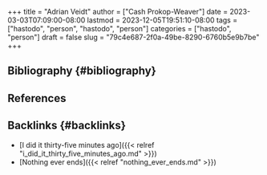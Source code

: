 +++
title = "Adrian Veidt"
author = ["Cash Prokop-Weaver"]
date = 2023-03-03T07:09:00-08:00
lastmod = 2023-12-05T19:51:10-08:00
tags = ["hastodo", "person", "hastodo", "person"]
categories = ["hastodo", "person"]
draft = false
slug = "79c4e687-2f0a-49be-8290-6760b5e9b7be"
+++

## Bibliography {#bibliography}

## References

<style>.csl-entry{text-indent: -1.5em; margin-left: 1.5em;}</style><div class="csl-bib-body">
</div>


## Backlinks {#backlinks}

-   [I did it thirty-five minutes ago]({{< relref "i_did_it_thirty_five_minutes_ago.md" >}})
-   [Nothing ever ends]({{< relref "nothing_ever_ends.md" >}})
